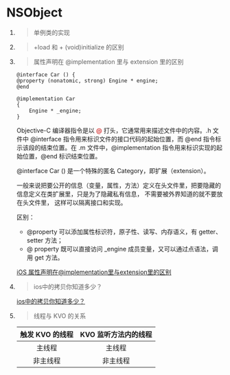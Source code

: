 # NSObject

1. > 单例类的实现

2. > +load 和 + (void)initialize 的区别

3. > 属性声明在 @implementation 里与 extension 里的区别

	```
	@interface Car () {
	@property (nonatomic, strong) Engine * engine;
	@end
	
	@implementation Car 
	{ 
	    Engine * _engine;
	}
	```
	
	Objective-C 编译器指令是以 <font color=#cc0000>@</font> 打头，它通常用来描述文件中的内容。.h 文件中 @interface 指令用来标识文件的接口代码的起始位置，而 @end 指令标示该段的结束位置。在 .m 文件中，@implementation 指令用来标识实现的起始位置，@end 标识结束位置。
	
	@interface Car () 是一个特殊的匿名 Category，即扩展（extension）。
	
	一般来说把要公开的信息（变量，属性，方法）定义在头文件里，把要隐藏的信息定义在类扩展里，只是为了隐藏私有信息， 不需要被外界知道的就不要放在头文件里， 这样可以隔离接口和实现。
	
	区别：
	
	* @property 可以添加属性标识符，原子性、读写、内存语义，有 getter、setter 方法；
	* @ property 既可以直接访问 _engine 成员变量，又可以通过点语法，调用 get 方法。
	
	[iOS 属性声明在@implementation里与extension里的区别](https://blog.csdn.net/zhongbeida_xue/article/details/51456858)
	
4. > ios中的拷贝你知道多少？

	[ios中的拷贝你知道多少？](https://www.jianshu.com/p/4e5fde48fcda)
	
5. > 线程与 KVO 的关系

	|触发 KVO 的线程|KVO 监听方法内的线程|
	|:-----:|:------:|
	|主线程|主线程|
	|非主线程|非主线程|